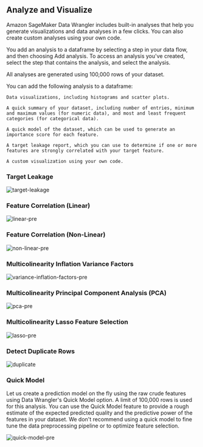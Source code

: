 ## Analyze and Visualize 

Amazon SageMaker Data Wrangler includes built-in analyses that help you generate visualizations and data analyses in a few clicks. You can also create custom analyses using your own code.

You add an analysis to a dataframe by selecting a step in your data flow, and then choosing Add analysis. To access an analysis you've created, select the step that contains the analysis, and select the analysis.

All analyses are generated using 100,000 rows of your dataset.

You can add the following analysis to a dataframe:

    Data visualizations, including histograms and scatter plots.

    A quick summary of your dataset, including number of entries, minimum and maximum values (for numeric data), and most and least frequent categories (for categorical data).

    A quick model of the dataset, which can be used to generate an importance score for each feature.

    A target leakage report, which you can use to determine if one or more features are strongly correlated with your target feature.

    A custom visualization using your own code.




### Target Leakage 
![target-leakage](.././img/target-leakage.png)

### Feature Correlation (Linear)
![linear-pre](.././img/linear-pre.png)


### Feature Correlation (Non-Linear)
![non-linear-pre](.././img/non-linear-pre.png)


### Multicolinearity Inflation Variance Factors
![variance-inflation-factors-pre](.././img/variance-inflation-factors-pre.png)


### Multicolinearity Principal Component Analysis (PCA)
![pca-pre](.././img/pca-pre.png)


### Multicolinearity Lasso Feature Selection 
![lasso-pre](.././img/lasso-pre.png)


### Detect Duplicate Rows
![duplicate](.././img/duplicate-2.png)


### Quick Model

Let us create a prediction model on the fly using the raw crude features using Data Wrangler's Quick Model option.
A limit of 100,000 rows is used for this analysis. You can use the Quick Model feature to provide a rough estimate of the expected predicted quality and the predictive power of the features in your dataset. We don't recommend using a quick model to fine tune the data preprocessing pipeline or to optimize feature selection.

![quick-model-pre](.././img/quick-model-pre.png)